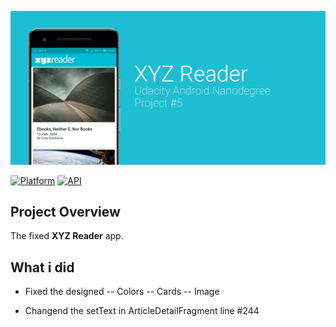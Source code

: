 ![Screenshot](reader_preview.png)

[![Platform](https://img.shields.io/badge/platform-android-green.svg)](http://developer.android.com/index.html)
[![API](https://img.shields.io/badge/API-16%2B-brightgreen.svg?style=flat)](https://android-arsenal.com/api?level=16)
## Project Overview
The fixed **XYZ Reader** app.

## What i did
- Fixed the designed
-- Colors
-- Cards
-- Image

- Changend the setText in ArticleDetailFragment line #244
